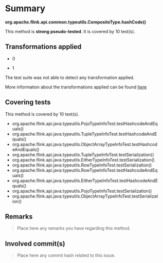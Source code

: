 # Summary
**org.apache.flink.api.common.typeutils.CompositeType.hashCode()**

This method is **strong pseudo-tested**.
It is covered by 10 test(s). 


## Transformations applied

- 0

- 1


The test suite was not able to detect any transformation applied.

More information about the transformations applied can be found [here](https://github.com/STAMP-project/pitest-descartes)

## Covering tests
This method is covered by 10 test(s).
* org.apache.flink.api.java.typeutils.PojoTypeInfoTest.testHashcodeAndEquals()
* org.apache.flink.api.java.typeutils.TupleTypeInfoTest.testHashcodeAndEquals()
* org.apache.flink.api.java.typeutils.ObjectArrayTypeInfoTest.testHashcodeAndEquals()
* org.apache.flink.api.java.typeutils.TupleTypeInfoTest.testSerialization()
* org.apache.flink.api.java.typeutils.EitherTypeInfoTest.testSerialization()
* org.apache.flink.api.java.typeutils.RowTypeInfoTest.testSerialization()
* org.apache.flink.api.java.typeutils.RowTypeInfoTest.testHashcodeAndEquals()
* org.apache.flink.api.java.typeutils.EitherTypeInfoTest.testHashcodeAndEquals()
* org.apache.flink.api.java.typeutils.PojoTypeInfoTest.testSerialization()
* org.apache.flink.api.java.typeutils.ObjectArrayTypeInfoTest.testSerialization()


## Remarks
> Place here any remarks you have regarding this method.

## Involved commit(s)

> Place here any commit hash related to this issue.
